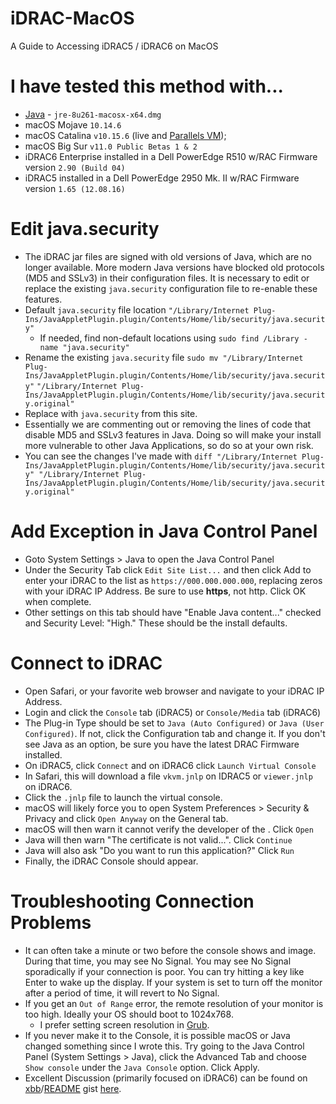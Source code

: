 # iDRAC-MacOS

A Guide to Accessing iDRAC5 / iDRAC6 on MacOS

# I have tested this method with...

- [Java](https://www.java.com/en/download/mac_download.jsp) - `jre-8u261-macosx-x64.dmg`
- macOS Mojave `10.14.6`
- macOS Catalina `v10.15.6` (live and [Parallels VM](https://www.parallels.com/products/desktop/pro/));
- macOS Big Sur `v11.0 Public Betas 1 & 2`
- iDRAC6 Enterprise installed in a Dell PowerEdge R510 w/RAC Firmware version `2.90 (Build 04)`
- iDRAC5 installed in a Dell PowerEdge 2950 Mk. II w/RAC Firmware version `1.65 (12.08.16)`

# Edit java.security

- The iDRAC jar files are signed with old versions of Java, which are no longer available. More modern Java versions have blocked old protocols (MD5 and SSLv3) in their configuration files. It is necessary to edit or replace the existing `java.security` configuration file to re-enable these features.
- Default `java.security` file location `"/Library/Internet Plug-Ins/JavaAppletPlugin.plugin/Contents/Home/lib/security/java.security"`
  - If needed, find non-default locations using `sudo find /Library -name "java.security"`
- Rename the existing `java.security` file `sudo mv "/Library/Internet Plug-Ins/JavaAppletPlugin.plugin/Contents/Home/lib/security/java.security"` `"/Library/Internet Plug-Ins/JavaAppletPlugin.plugin/Contents/Home/lib/security/java.security.original"`
- Replace with `java.security` from this site.
- Essentially we are commenting out or removing the lines of code that disable MD5 and SSLv3 features in Java. Doing so will make your install more vulnerable to other Java Applications, so do so at your own risk.
- You can see the changes I've made with `diff "/Library/Internet Plug-Ins/JavaAppletPlugin.plugin/Contents/Home/lib/security/java.security" "/Library/Internet Plug-Ins/JavaAppletPlugin.plugin/Contents/Home/lib/security/java.security.original"`

# Add Exception in Java Control Panel

- Goto System Settings > Java to open the Java Control Panel
- Under the Security Tab click `Edit Site List...` and then click Add to enter your iDRAC to the list as `https://000.000.000.000`, replacing zeros with your iDRAC IP Address. Be sure to use **https**, not http. Click OK when complete.
- Other settings on this tab should have "Enable Java content..." checked and Security Level: "High." These should be the install defaults.

# Connect to iDRAC

- Open Safari, or your favorite web browser and navigate to your iDRAC IP Address.
- Login and click the `Console` tab (iDRAC5) or `Console/Media` tab (iDRAC6)
- The Plug-in Type should be set to `Java (Auto Configured)` or `Java (User Configured)`. If not, click the Configuration tab and change it. If you don't see Java as an option, be sure you have the latest DRAC Firmware installed.
- On iDRAC5, click `Connect` and on iDRAC6 click `Launch Virtual Console`
- In Safari, this will download a file `vkvm.jnlp` on IDRAC5 or `viewer.jnlp` on iDRAC6.
- Click the `.jnlp` file to launch the virtual console.
- macOS will likely force you to open System Preferences > Security & Privacy and click `Open Anyway` on the General tab.
- macOS will then warn it cannot verify the developer of the <filename>. Click `Open`
- Java will then warn "The certificate is not valid...". Click `Continue`
- Java will also ask "Do you want to run this application?" Click `Run`
- Finally, the iDRAC Console should appear.

# Troubleshooting Connection Problems

- It can often take a minute or two before the console shows and image. During that time, you may see No Signal. You may see No Signal sporadically if your connection is poor. You can try hitting a key like Enter to wake up the display. If your system is set to turn off the monitor after a period of time, it will revert to No Signal.
- If you get an `Out of Range` error, the remote resolution of your monitor is too high. Ideally your OS should boot to 1024x768.
  - I prefer setting screen resolution in [Grub](https://askubuntu.com/questions/54067/how-do-i-safely-change-grub2-screen-resolution).
- If you never make it to the Console, it is possible macOS or Java changed something since I wrote this. Try going to the Java Control Panel (System Settings > Java), click the Advanced Tab and choose `Show console` under the `Java Console` option. Click Apply.
- Excellent Discussion (primarily focused on iDRAC6) can be found on [xbb](https://gist.github.com/xbb)/[README](https://gist.github.com/xbb/4fd651c2493ad9284dbcb827dc8886d6) gist [here](https://gist.github.com/xbb/4fd651c2493ad9284dbcb827dc8886d6).
